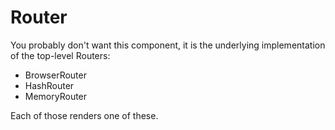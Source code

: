 # Router

You probably don't want this component, it is the underlying
implementation of the top-level Routers:

- BrowserRouter
- HashRouter
- MemoryRouter

Each of those renders one of these.
